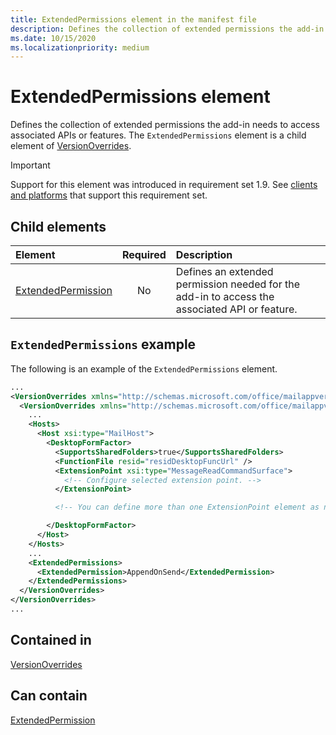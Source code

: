 ```yaml
---
title: ExtendedPermissions element in the manifest file
description: Defines the collection of extended permissions the add-in needs to access associated APIs or features.
ms.date: 10/15/2020
ms.localizationpriority: medium
---
```


# ExtendedPermissions element

Defines the collection of extended permissions the add-in needs to access associated APIs or features. The `ExtendedPermissions` element is a child element of [VersionOverrides](versionoverrides.md).

> [!IMPORTANT]
> Support for this element was introduced in requirement set 1.9. See [clients and platforms](../../reference/requirement-sets/outlook-api-requirement-sets.md#requirement-sets-supported-by-exchange-servers-and-outlook-clients) that support this requirement set.

## Child elements

|  Element |  Required  |  Description  |
|:-----|:-----:|:-----|
|  [ExtendedPermission](extendedpermission.md)    |  No   | Defines an extended permission needed for the add-in to access the associated API or feature. |

## `ExtendedPermissions` example

The following is an example of the `ExtendedPermissions` element.

```XML
...
<VersionOverrides xmlns="http://schemas.microsoft.com/office/mailappversionoverrides" xsi:type="VersionOverridesV1_0">
  <VersionOverrides xmlns="http://schemas.microsoft.com/office/mailappversionoverrides/1.1" xsi:type="VersionOverridesV1_1">
    ...
    <Hosts>
      <Host xsi:type="MailHost">
        <DesktopFormFactor>
          <SupportsSharedFolders>true</SupportsSharedFolders>
          <FunctionFile resid="residDesktopFuncUrl" />
          <ExtensionPoint xsi:type="MessageReadCommandSurface">
            <!-- Configure selected extension point. -->
          </ExtensionPoint>

          <!-- You can define more than one ExtensionPoint element as needed. -->

        </DesktopFormFactor>
      </Host>
    </Hosts>
    ...
    <ExtendedPermissions>
      <ExtendedPermission>AppendOnSend</ExtendedPermission>
    </ExtendedPermissions>
  </VersionOverrides>
</VersionOverrides>
...
```

## Contained in

[VersionOverrides](versionoverrides.md)

## Can contain

[ExtendedPermission](extendedpermission.md)
